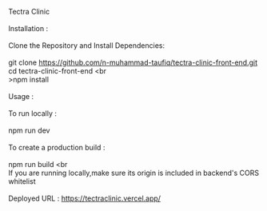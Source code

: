 Tectra Clinic
<br><br>
Installation :
<br><br>
Clone the Repository and Install Dependencies:
<br><br>
git clone https://github.com/n-muhammad-taufiq/tectra-clinic-front-end.git
cd tectra-clinic-front-end
<br<br>>npm install
<br><br>
Usage :
<br><br>
To run locally :
<br><br>
npm run dev
<br><br>
To create a production build :
<br><br>
npm run build
<br<br>
If you are running locally,make sure its origin is included in backend's CORS whitelist
<br><br>
Deployed URL : https://tectraclinic.vercel.app/
